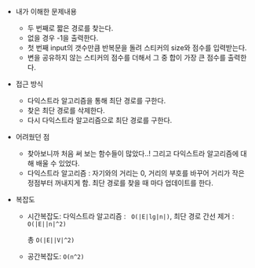 - 내가 이해한 문제내용

  - 두 번째로 짧은 경로를 찾는다. 
  - 없을 경우 -1을 출력한다. 
  - 첫 번째 input의 갯수만큼 반복문을 돌려 스티커의 size와 점수를 입력받는다.
  - 변을 공유하지 않는 스티커의 점수를 더해서 그 중 합이 가장 큰 점수를 출력한다.

- 접근 방식

  - 다익스트라 알고리즘을 통해 최단 경로를 구한다.
  - 찾은 최단 경로를 삭제한다.
  - 다시 다익스트라 알고리즘으로 최단 경로를 구한다. 

- 어려웠던 점

  - 찾아보니까 처음 써 보는 함수들이 많았다..! 그리고 다익스트라 알고리즘에 대해 배울 수 있었다.
  - 다익스트라 알고리즘 : 자기와의 거리는 0, 거리의 부호를 바꾸어 거리가 작은 정점부터 꺼내지게 함. 최단 경로를 찾을 때 마다 업데이트를 한다. 

- 복잡도

  - 시간복잡도: 다익스트라 알고리즘 : ` O(|E|lg|n|)`, 최단 경로 간선 제거 : `O(|E||n|^2)`

    총 `O(|E||V|^2)`

  - 공간복잡도: `O(n^2)`


